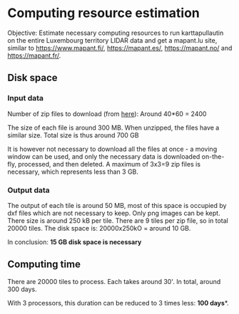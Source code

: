 # Computing resource estimation

Objective: Estimate necessary computing resources to run karttapullautin on the entire Luxembourg territory LIDAR data and get a mapant.lu site, similar to https://www.mapant.fi/, https://mapant.es/, https://mapant.no/ and https://mapant.fr/.

## Disk space

### Input data

Number of zip files to download (from [here](https://map.geoportail.lu/theme/main?version=3&zoom=10&X=721195&Y=6400425&lang=en&layers=1788&opacities=0.75&bgLayer=orthogr_2013_global&crosshair=false&rotation=0&time=)): Around 40*60 = 2400

The size of each file is around 300 MB. When unzipped, the files have a similar size. Total size is thus around 700 GB

It is however not necessary to download all the files at once - a moving window can be used, and only the necessary data is downloaded on-the-fly, processed, and then deleted. A maximum of 3x3=9 zip files is necessary, which represents less than 3 GB.

### Output data

The output of each tile is around 50 MB, most of this space is occupied by dxf files which are not necessary to keep. Only png images can be kept. There size is around 250 kB per tile. There are 9 tiles per zip file, so in total 20000 tiles. The disk space is: 20000x250kO = around 10 GB.

In conclusion: **15 GB disk space is necessary**

## Computing time

There are 20000 tiles to process. Each takes around 30'. In total, around 300 days.

With 3 processors, this duration can be reduced to 3 times less: **100 days***.

